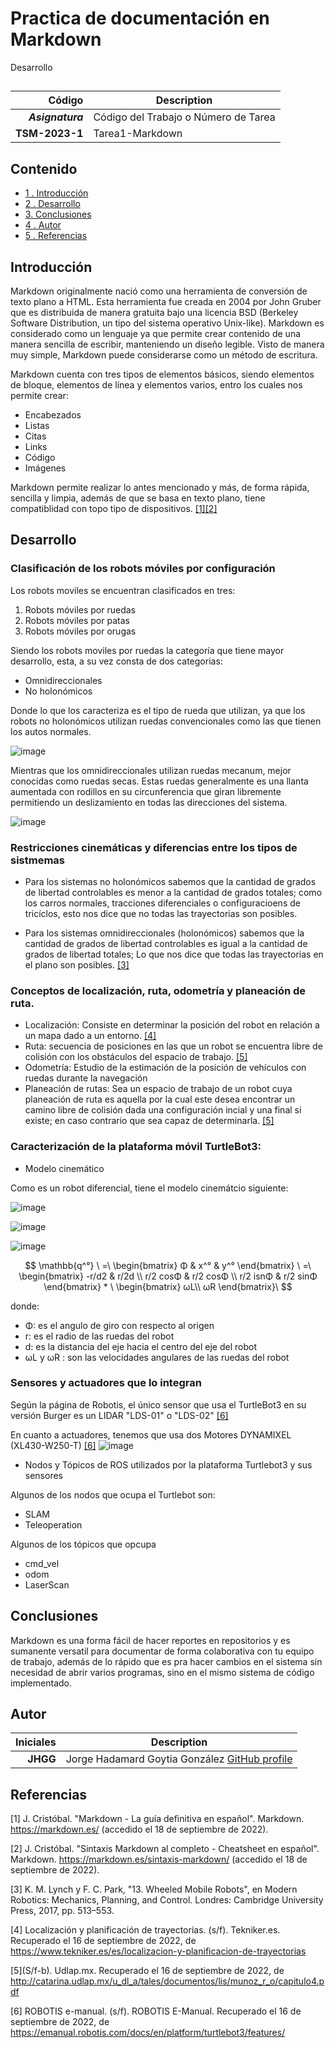 # Practica de documentación en Markdown
Desarrollo 

## 

| Código | Description |
| ------:| ----------- |
| ***Asignatura*** | Código del Trabajo o Número de Tarea | 
| **TSM-2023-1** |  Tarea1-Markdown |

## Contenido
- [1 . Introducción](#introduccion)
- [2 . Desarrollo](#desarrollo)
- [3. Conclusiones](#conclusiones)
- [4 . Autor](#autor)
- [5 . Referencias](#referencias)

## Introducción
Markdown originalmente nació como una herramienta de conversión de texto plano a HTML. Esta herramienta fue creada en 2004 por John Gruber que es distribuida de manera gratuita bajo una licencia BSD (Berkeley Software Distribution, un tipo del sistema operativo Unix-like). Markdown es considerado como un lenguaje ya que permite crear contenido de una manera sencilla de escribir, manteniendo un diseño legible. Visto de manera muy simple, Markdown puede considerarse como un método de escritura.

Markdown cuenta con tres tipos de elementos básicos, siendo elementos de bloque, elementos de línea y elementos varios,  entro los cuales nos permite crear:

* Encabezados
* Listas
* Citas
* Links
* Código
* Imágenes

Markdown permite realizar lo antes mencionado y más, de forma rápida, sencilla y limpia, además de que se basa en texto plano, tiene compatiblidad con topo tipo de dispositivos. [[1]](#1)[[2]](#2)

## Desarrollo
### Clasificación de los robots móviles por configuración 
Los robots moviles se encuentran clasificados en tres: 

1. Robots móviles por ruedas
2. Robots móviles por patas
3. Robots móviles por orugas

Siendo los robots moviles por ruedas la categoría que tiene mayor desarrollo, esta, a su vez consta de dos categorias:

* Omnidireccionales
* No holonómicos

Donde lo que los caracteriza es el tipo de rueda que utilizan, ya que los robots no holonómicos utilizan ruedas convencionales como las que tienen los autos normales.

![image](https://ars.els-cdn.com/content/image/1-s2.0-S092188901300095X-gr1.jpg)

Mientras que los omnidireccionales utilizan ruedas mecanum, mejor conocidas como ruedas secas. Estas ruedas generalmente es una llanta aumentada con rodillos en su circunferencia que giran libremente permitiendo un deslizamiento en todas las direcciones del sistema.

![image](https://www.luisllamas.es/wp-content/uploads/2018/09/arduino-robot-omni-wheel-robots.jpg)

### Restricciones cinemáticas y diferencias entre los tipos de sistmemas
- Para los sistemas no holonómicos sabemos que la cantidad de grados de libertad controlables es menor a la cantidad de grados totales; como los carros normales, tracciones diferenciales o configuracioens de tricíclos, esto nos dice que no todas las trayectorias son posibles.

- Para los sistemas omnidireccionales (holonómicos) sabemos que la cantidad de grados de libertad controlables es igual a la cantidad de grados de libertad totales; Lo que nos dice que todas las trayectorias en el plano son posibles. [[3]](#3)

### Conceptos de localización, ruta, odometría y planeación de ruta.
- Localización: Consiste en determinar la posición del robot en relación a un mapa dado a un entorno. [[4]](#4)
- Ruta: secuencia de posiciones en las que un robot se encuentra libre de colisión con los obstáculos del espacio de trabajo. [[5]](#5)
- Odometría: Estudio de la estimación de la posición de vehículos con ruedas durante la navegación 
- Planeación de rutas: Sea un espacio de trabajo de un robot cuya planeación de ruta es aquella por la cual este desea encontrar un camino libre de colisión dada una configuración incial y una final si existe; en caso contrario que sea capaz de determinarla. [[5]](#5)

### Caracterización de la plataforma móvil TurtleBot3:
- Modelo cinemático

Como es un robot diferencial, tiene el modelo cinemátcio siguiente:

![image](https://user-images.githubusercontent.com/20031100/190882535-94d602be-c1f8-484d-a60d-3976a3b4d6c2.png)

![image](https://user-images.githubusercontent.com/20031100/190882543-b3ce3e11-d0f2-4b36-9805-c756ae547b8f.png)

![image](https://user-images.githubusercontent.com/20031100/190883055-de66617c-74fd-4875-8d10-2fd724d90433.png)


$$
\mathbb{q^°} \ =\ \begin{bmatrix}
	Φ & x^° & y^°
\end{bmatrix} \ =\ \begin{bmatrix}
-r/d2 & r/2d \\
r/2 cosΦ & r/2 cosΦ \\
r/2 isnΦ & r/2 sinΦ
\end{bmatrix} * \ \begin{bmatrix}
ωL\\
ωR
\end{bmatrix}\
$$

donde: 
- Φ: es el angulo de giro con respecto al origen 
- r: es el radio de las ruedas del robot 
- d: es la distancia del eje hacia el centro del eje del robot 
- ωL y ωR : son las velocidades angulares de las ruedas del robot 






### Sensores y actuadores que lo integran

  Según la página de Robotis, el único sensor que usa el TurtleBot3 en su versión Burger es un     LIDAR "LDS-01" o "LDS-02" [[6]](#6)

  
  En cuanto a actuadores, tenemos que usa dos Motores 	DYNAMIXEL (XL430-W250-T) [[6]](#6)
   ![image](https://user-images.githubusercontent.com/20031100/190827583-2d136908-5c30-4047-854f-fb7e6483c27b.png)

- Nodos y Tópicos de ROS utilizados por la plataforma Turtlebot3 y sus sensores

Algunos de los nodos que ocupa el Turtlebot son: 
- SLAM 
- Teleoperation

Algunos de los tópicos que opcupa 
- cmd_vel 
- odom
- LaserScan

## Conclusiones
 Markdown es una forma fácil de hacer reportes en repositorios y es sumanente versatil para documentar de forma colaborativa con tu equipo de trabajo, además de lo rápido que es pra hacer cambios en el sistema sin necesidad de abrir varios programas, sino en el mismo sistema de código implementado.
 

## Autor
| Iniciales  | Description |
| ----------:| ----------- |
| **JHGG**  | Jorge Hadamard Goytia González [GitHub profile](https://github.com/goytiaj6) |

## Referencias
<a id="1">[1]</a> J. Cristóbal. "Markdown - La guía definitiva en español". Markdown. https://markdown.es/ (accedido el 18 de septiembre de 2022).

<a id="2">[2]</a> J. Cristóbal. "Sintaxis Markdown al completo - Cheatsheet en español". Markdown. https://markdown.es/sintaxis-markdown/ (accedido el 18 de septiembre de 2022).

<a id="3">[3]</a> K. M. Lynch y F. C. Park, "13. Wheeled Mobile Robots", en Modern Robotics: Mechanics, Planning, and Control. Londres: Cambridge University Press, 2017, pp. 513–553.

<a id="4">[4]</a> Localización y planificación de trayectorias. (s/f). Tekniker.es. Recuperado el 16 de septiembre de 2022, de https://www.tekniker.es/es/localizacion-y-planificacion-de-trayectorias

<a id="5">[5]</a>(S/f-b). Udlap.mx. Recuperado el 16 de septiembre de 2022, de http://catarina.udlap.mx/u_dl_a/tales/documentos/lis/munoz_r_o/capitulo4.pdf

<a id="6">[6]</a> ROBOTIS e-manual. (s/f). ROBOTIS E-Manual. Recuperado el 16 de septiembre de 2022, de https://emanual.robotis.com/docs/en/platform/turtlebot3/features/
